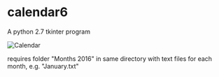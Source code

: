 # calendar6

A python 2.7 tkinter program

![Calendar](https://i.imgur.com/XU432E4.png "calendar6")

requires folder "Months 2016" in same directory with text files for each month, e.g. "January.txt"
